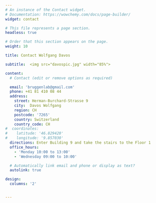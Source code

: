 ```yaml
---
# An instance of the Contact widget.
# Documentation: https://wowchemy.com/docs/page-builder/
widget: contact

# This file represents a page section.
headless: true

# Order that this section appears on the page.
weight: 10

title: Contact Wolfgang Davos

subtitle:  <img src="davospic.jpg" width="85%">

content:
  # Contact (edit or remove options as required)

  email: 'bruggenlab@gmail.com'
  phone: +41 81 410 08 44
  address:
    street: Herman-Burchard-Strasse 9
    city:  Davos Wolfgang
    region: CH
    postcode: '7265'
    country: Switzerland
    country_code: CH
#  coordinates:
#    latitude: '46.829420'
#    longitude: '9.857030'
  directions: Enter Building 9 and take the stairs to the Floor 1
  office_hours:
    - 'Monday 10:00 to 13:00'
    - 'Wednesday 09:00 to 10:00'

  # Automatically link email and phone or display as text?
  autolink: true

design:
  columns: '2'


---
```

